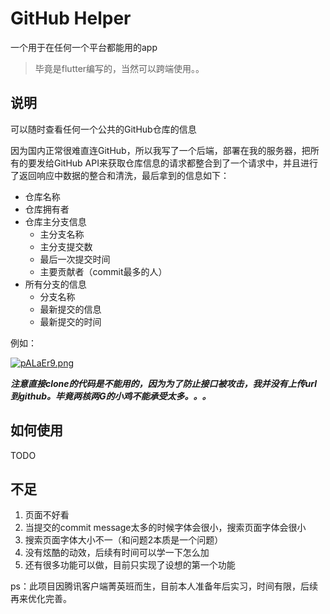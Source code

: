 # GitHub Helper

一个用于在任何一个平台都能用的app

> 毕竟是flutter编写的，当然可以跨端使用。。

## 说明

可以随时查看任何一个公共的GitHub仓库的信息

因为国内正常很难直连GitHub，所以我写了一个后端，部署在我的服务器，把所有的要发给GitHub API来获取仓库信息的请求都整合到了一个请求中，并且进行了返回响应中数据的整合和清洗，最后拿到的信息如下：

* 仓库名称
* 仓库拥有者
* 仓库主分支信息
  * 主分支名称
  * 主分支提交数
  * 最后一次提交时间
  * 主要贡献者（commit最多的人）
* 所有分支的信息
  * 分支名称
  * 最新提交的信息
  * 最新提交的时间

例如：

[![pALaEr9.png](https://s21.ax1x.com/2024/12/17/pALaEr9.png)](https://imgse.com/i/pALaEr9)


***注意直接clone的代码是不能用的，因为为了防止接口被攻击，我并没有上传url到github。毕竟两核两G的小鸡不能承受太多。。。***

## 如何使用

TODO

## 不足

1. 页面不好看
2. 当提交的commit message太多的时候字体会很小，搜索页面字体会很小
3. 搜索页面字体大小不一（和问题2本质是一个问题）
4. 没有炫酷的动效，后续有时间可以学一下怎么加
5. 还有很多功能可以做，目前只实现了设想的第一个功能

ps：此项目因腾讯客户端菁英班而生，目前本人准备年后实习，时间有限，后续再来优化完善。
